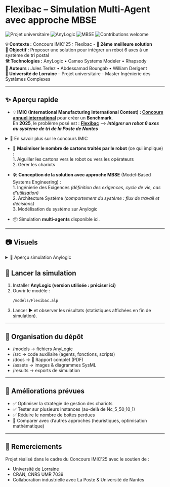 # Flexibac – Simulation Multi-Agent avec approche MBSE

![Projet universitaire](https://img.shields.io/badge/Université%20de%20Lorraine-Project-lightgrey?logo=googlescholar)
![AnyLogic](https://img.shields.io/badge/Simulation-AnyLogic-blue.svg)
![MBSE](https://img.shields.io/badge/Approach-MBSE-orange.svg)
![Contributions welcome](https://img.shields.io/badge/Contributions-welcome-brightgreen.svg)

**💡 Contexte :** Concours IMIC'25 : Flexibac - **🥈 2ème meilleure solution**       
**🎯 Objectif :** Proposer une solution pour intégrer un robot 6 axes à un système de tri postal  
**🛠 Technologies :** AnyLogic • Cameo Systems Modeler • Rhapsody   
**👥 Auteurs :** Jules Terlez • Abdessamad Boungab • William Derigent  
**🏫 Université de Lorraine** – Projet universitaire - Master Ingénierie des Systèmes Complexes  

---

## ✨ Aperçu rapide

- 💡 **IMIC (International Manufacturing International Contest) : [Concours annuel international](https://hal.science/EC-NANTES/hal-04770839v1)** pour créer un **Benchmark**.  
  En **2025**, le problème posé est : **[Flexibac](https://github.com/GIS-S-mart/Benchmark-9-IMIC)** --> **_Intégrer un robot 6 axes au système de tri de la Poste de Nantes_**
<details>
  <summary>📘 En savoir plus sur le concours IMIC</summary>

  > Chaque année, un problème de production intelligente est posé à plusieurs universités/écoles participantes dans le monde.  
  > 1. Les universités/écoles participantes **proposent** chacune une **solution**.  
  > 2. Ces solutions forment ainsi un **Benchmark** pour le problème posé.  
  > 3. La **meilleure solution** est retenue comme **référence** pour ce problème.  
  > 4. Un **article scientifique** présentant cette solution est publié.
---
<p align="center">
    <img src="documents/images/Topology.png" width="600"><br>
    <em>Schéma du système de tri pour le problème Flexibac</em>
  </p>
</details>

- 🎯 **Maximiser le nombre de cartons traités par le robot** (ce qui implique) :  
      1. Aiguiller les cartons vers le robot ou vers les opérateurs  
      2. Gérer les chariots
    
- 🛠 **Conception de la solution avec approche MBSE** (Model-Based Systems Engineering) :  
      1. Ingénierie des Exigences *(définition des exigences, cycle de vie, cas d'utilisation)*  
      2. Architecture Système *(comportement du système : flux de travail et décisions)*  
      3. Modélisation du système sur Anylogic
    
- 📦 Simulation **multi-agents** disponible ici.

---

## 📷 Visuels 

<details>
  <summary>📘 Aperçu simulation Anylogic</summary>
<p align="center">
    <img src="documents/images/Anylogic_screenshot.png" width="800"><br>
    <em>Aperçu simulation Anylogic</em>
  </p>
</details>


## 🚀 Lancer la simulation
1. Installer **AnyLogic (version utilisée : préciser ici)**  
2. Ouvrir le modèle :  
   ```bash
   /models/Flexibac.alp
3. Lancer ▶ et observer les résultats (statistiques affichées en fin de simulation).

---

## 📂 Organisation du dépôt

- /models → fichiers AnyLogic
- /src → code auxiliaire (agents, fonctions, scripts)
- /docs → 📄 Rapport complet (PDF)
- /assets → images & diagrammes SysML
- /results → exports de simulation

---

## 🔮 Améliorations prévues

- ✅ Optimiser la stratégie de gestion des chariots
- ✅ Tester sur plusieurs instances (au-delà de Nc_5_50_10_1)
- ✅ Réduire le nombre de boîtes perdues
- 🔄 Comparer avec d’autres approches (heuristiques, optimisation mathématique)

---

## 🙌 Remerciements

Projet réalisé dans le cadre du Concours IMIC’25 avec le soutien de :
- Université de Lorraine
- CRAN, CNRS UMR 7039
- Collaboration industrielle avec La Poste & Université de Nantes
